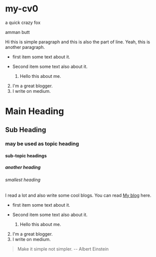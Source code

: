 # my-cv0
a quick crazy fox 

amman butt

Hi this is simple paragraph
and this is also the part of line.
Yeah, this is another paragraph.


- first item
  some text about it.
- Second item
  some text also about it.

  1. Hello this about me.
2. I'm a great blogger.
3. I write on medium.

# Main Heading 
## Sub Heading
### may be used as topic heading
#### sub-topic headings
##### another heading
###### smallest heading

I read a lot and also write some cool blogs. You can read [My blog](https://medium.com/itsjzt) here.

- first item
  some text about it.
- Second item
  some text also about it.

  1. Hello this about me.
2. I'm a great blogger.
3. I write on medium.
  
  > Make it simple not simpler.  -- Albert Einstein